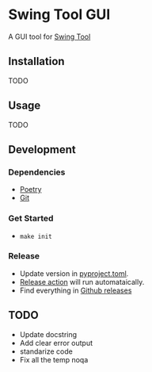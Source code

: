# Swing Tool GUI

A GUI tool for [Swing Tool](https://github.com/ahuang0808/swing-tool)

## Installation

TODO

## Usage

TODO

## Development

### Dependencies

- [Poetry](https://python-poetry.org/)
- [Git](https://git-scm.com/)

### Get Started

- `make init`

### Release

- Update version in [pyproject.toml](https://github.com/ahuang0808/swing-tool-gui/blob/master/pyproject.toml).
- [Release action](https://github.com/ahuang0808/swing-tool-gui/actions) will run automataically.
- Find everything in [Github releases](https://github.com/ahuang0808/swing-tool-gui/releases/)

## TODO
- Update docstring
- Add clear error output
- standarize code
- Fix all the temp noqa
